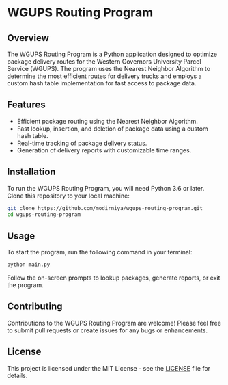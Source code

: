 
# WGUPS Routing Program

## Overview
The WGUPS Routing Program is a Python application designed to optimize package delivery routes for the Western Governors University Parcel Service (WGUPS). The program uses the Nearest Neighbor Algorithm to determine the most efficient routes for delivery trucks and employs a custom hash table implementation for fast access to package data.

## Features
- Efficient package routing using the Nearest Neighbor Algorithm.
- Fast lookup, insertion, and deletion of package data using a custom hash table.
- Real-time tracking of package delivery status.
- Generation of delivery reports with customizable time ranges.

## Installation
To run the WGUPS Routing Program, you will need Python 3.6 or later. Clone this repository to your local machine:

```bash
git clone https://github.com/modirniya/wgups-routing-program.git
cd wgups-routing-program
```

## Usage
To start the program, run the following command in your terminal:

```bash
python main.py
```

Follow the on-screen prompts to lookup packages, generate reports, or exit the program.

## Contributing
Contributions to the WGUPS Routing Program are welcome! Please feel free to submit pull requests or create issues for any bugs or enhancements.

## License
This project is licensed under the MIT License - see the [LICENSE](LICENSE) file for details.
